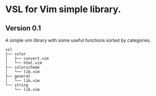 # VSL for Vim simple library.
## Version 0.1

A simple vim library with some useful functions sorted by categories.

```
vsl
├── color
│   ├── convert.vim
│   └── html.vim
├── colorscheme
│   └── lib.vim
├── general
│   └── lib.vim
└── string
    └── lib.vim
```
